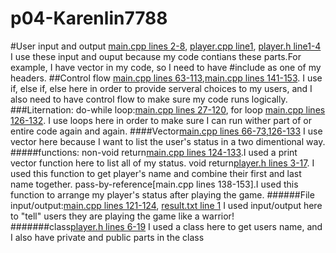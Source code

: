 # p04-Karenlin7788


#User input and output [main.cpp lines 2-8](/main.cpp), [player.cpp line1](/player.cpp), [player.h line1-4](player.h)
I use these input and ouput because my code contians these parts.For example, I have vector in my code, so I need to have #include<vector> as one of my headers. 
##Control flow [main.cpp lines 63-113](/main.cpp),[main.cpp lines 141-153](/main.cpp).
 I use if, else if, else here in order to provide serveral choices to my users, and I also need to have control flow to make sure my code runs logically.
###Liternation: do-while loop:[main.cpp lines 27-120](/main.cpp), for loop [main.cpp lines 126-132](/main.cpp).
 I use loops here in order to make sure I can run wither part of or entire code again and again. 
####Vector[main.cpp lines 66-73,126-133](/main.cpp)
  I use vector here because I want to list the user's status in a two dimentional way. 
#####functions:
  non-void return[main.cpp lines 124-133](/main.cpp).I used a print vector function here to list all of my status. 
  void return[player.h lines 3-17](/player.h). I used this function to get player's name and combine their first and last name    together. 
  pass-by-reference[main.cpp lines 138-153].I used this function to arrange my player's status after playing the game.
######File input/output:[main.cpp lines 121-124](/main.cpp), [result.txt line 1](/result.txt)
  I used input/output here to "tell" users they are playing the game like a warrior!
#######class[player.h lines 6-19](/player.h)
  I used a class here to get users name, and I also have private and public parts in the class 
